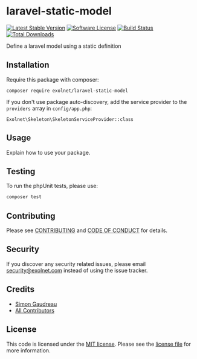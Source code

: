 # laravel-static-model

[![Latest Stable Version](https://poser.pugx.org/eXolnet/laravel-static-model/v/stable?format=flat-square)](https://packagist.org/packages/eXolnet/laravel-static-model)
[![Software License](https://img.shields.io/badge/license-MIT-brightgreen.svg?style=flat-square)](LICENSE.md)
[![Build Status](https://img.shields.io/travis/eXolnet/laravel-static-model/master.svg?style=flat-square)](https://travis-ci.org/eXolnet/laravel-static-model)
[![Total Downloads](https://img.shields.io/packagist/dt/eXolnet/laravel-static-model.svg?style=flat-square)](https://packagist.org/packages/eXolnet/laravel-static-model)

Define a laravel model using a static definition

## Installation

Require this package with composer:

```
composer require exolnet/laravel-static-model
```

If you don't use package auto-discovery, add the service provider to the ``providers`` array in `config/app.php`:

```
Exolnet\Skeleton\SkeletonServiceProvider::class
```

## Usage

Explain how to use your package.

## Testing

To run the phpUnit tests, please use:

``` bash
composer test
```

## Contributing

Please see [CONTRIBUTING](CONTRIBUTING.md) and [CODE OF CONDUCT](CODE_OF_CONDUCT.md) for details.

## Security

If you discover any security related issues, please email security@exolnet.com instead of using the issue tracker.

## Credits

- [Simon Gaudreau](https://github.com/Gandhi11)
- [All Contributors](../../contributors)

## License

This code is licensed under the [MIT license](http://choosealicense.com/licenses/mit/). 
Please see the [license file](LICENSE) for more information.
